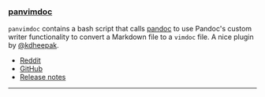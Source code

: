 <h3 id="new-panvimdoc">
  <a href="#new-panvimdoc">
    <span class="icon-text">
      <span class="icon">
        <i class="fa-solid fa-book"></i>
      </span>
    </span>
    <span>panvimdoc</span>
  </a>
</h3>

`panvimdoc` contains a bash script that calls [pandoc](https://pandoc.org/) to use Pandoc's custom writer functionality 
to convert a Markdown file to a `vimdoc` file. A nice plugin by [@kdheepak](https://github.com/kdheepak).

- [Reddit](https://www.reddit.com/r/neovim/comments/116319p/panvimdoc_write_documentation_in_markdown/)
- [GitHub](https://github.com/kdheepak/panvimdoc)
- [Release notes](https://github.com/kdheepak/panvimdoc/releases/tag/v3.0.0)

---
